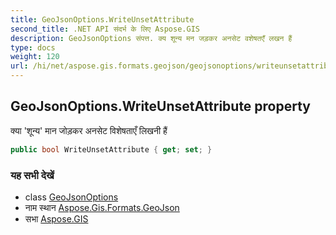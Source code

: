 ```yaml
---
title: GeoJsonOptions.WriteUnsetAttribute
second_title: .NET API संदर्भ के लिए Aspose.GIS
description: GeoJsonOptions संपत्त. क्य शून्य मन जड़कर अनसेट वशेषतएँ लखन हैं
type: docs
weight: 120
url: /hi/net/aspose.gis.formats.geojson/geojsonoptions/writeunsetattribute/
---
```

## GeoJsonOptions.WriteUnsetAttribute property

क्या 'शून्य' मान जोड़कर अनसेट विशेषताएँ लिखनी हैं

```csharp
public bool WriteUnsetAttribute { get; set; }
```

### यह सभी देखें

* class [GeoJsonOptions](../)
* नाम स्थान [Aspose.Gis.Formats.GeoJson](../../geojsonoptions/)
* सभा [Aspose.GIS](../../../)


